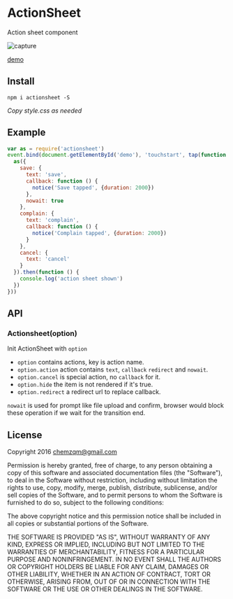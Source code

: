 # ActionSheet

Action sheet component

![capture](https://chemzqm.me/images/04-10/actionsheet.jpeg)

[demo](https://chemzqm.github.io/actionsheet)

## Install

    npm i actionsheet -S

_Copy style.css as needed_

## Example

``` js
var as = require('actionsheet')
event.bind(document.getElementById('demo'), 'touchstart', tap(function () {
  as({
    save: {
      text: 'save',
      callback: function () {
        notice('Save tapped', {duration: 2000})
      },
      nowait: true
    },
    complain: {
      text: 'complain',
      callback: function () {
        notice('Complain tapped', {duration: 2000})
      }
    },
    cancel: {
      text: 'cancel'
    }
  }).then(function () {
    console.log('action sheet shown')
  })
}))
```

## API

### Actionsheet(option)

Init ActionSheet with `option`

* `option` contains actions, key is action name.
* `option.action` action contains `text`, `callback` `redirect` and `nowait`.
* `option.cancel` is special action, no `callback` for it.
* `option.hide` the item is not rendered if it's true.
* `option.redirect` a redirect url to replace callback.

`nowait` is used for prompt like file upload and confirm, browser would block
these operation if we wait for the transition end.

## License

  Copyright 2016 chemzqm@gmail.com

  Permission is hereby granted, free of charge, to any person obtaining
  a copy of this software and associated documentation files (the "Software"),
  to deal in the Software without restriction, including without limitation
  the rights to use, copy, modify, merge, publish, distribute, sublicense,
  and/or sell copies of the Software, and to permit persons to whom the
  Software is furnished to do so, subject to the following conditions:

  The above copyright notice and this permission notice shall be included
  in all copies or substantial portions of the Software.

  THE SOFTWARE IS PROVIDED "AS IS", WITHOUT WARRANTY OF ANY KIND,
  EXPRESS OR IMPLIED, INCLUDING BUT NOT LIMITED TO THE WARRANTIES
  OF MERCHANTABILITY, FITNESS FOR A PARTICULAR PURPOSE AND NONINFRINGEMENT.
  IN NO EVENT SHALL THE AUTHORS OR COPYRIGHT HOLDERS BE LIABLE FOR ANY CLAIM,
  DAMAGES OR OTHER LIABILITY, WHETHER IN AN ACTION OF CONTRACT,
  TORT OR OTHERWISE, ARISING FROM, OUT OF OR IN CONNECTION WITH THE SOFTWARE
  OR THE USE OR OTHER DEALINGS IN THE SOFTWARE.
